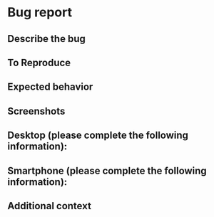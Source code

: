 # Bug report

## Describe the bug
<!--- A clear and concise description of what the bug is. -->

## To Reproduce
<!---
Steps to reproduce the behavior:

1. Go to '...'
2. Click on '....'
3. Scroll down to '....'
4. See error
-->

## Expected behavior
<!--- concise description of what you expected to happen. -->

## Screenshots
<!--- If applicable, add screenshots to help explain your problem. -->

## Desktop (please complete the following information):
<!---
- OS: [e.g. iOS]
- Browser [e.g. chrome, safari]
- Version [e.g. 22]
-->

## Smartphone (please complete the following information):
<!---
- Device: [e.g. iPhone6]
- OS: [e.g. iOS8.1]
- Browser [e.g. stock browser, safari]
- Version [e.g. 22]
-->

## Additional context
<!--- Add any other context about the problem here. -->
